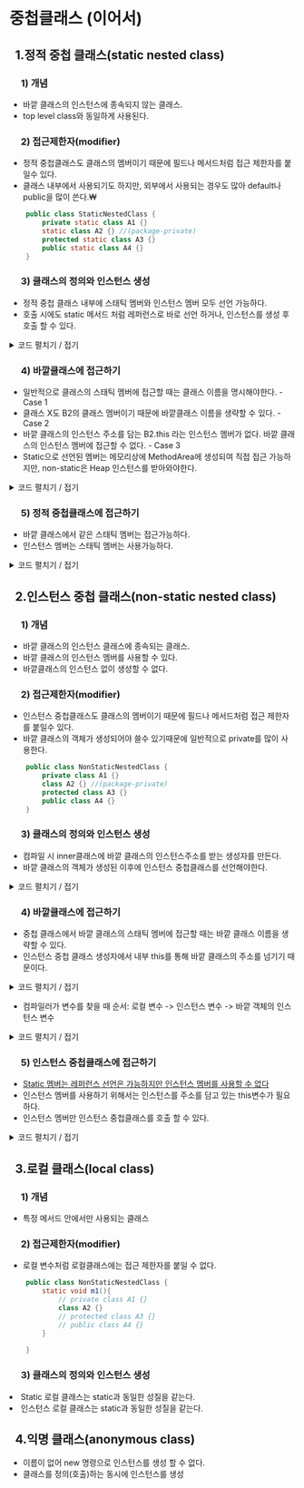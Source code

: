 <h1> 중첩클래스 (이어서) </h1>
<h2 style="margin-left: 10px;"> 1.정적 중첩 클래스(static nested class) </h2>
<h3 style="margin-left: 20px;"> 1) 개념 </h3>
<ul>
<li> 바깥 클래스의 인스턴스에 종속되지 않는 클래스.</li>
<li> top level class와 동일하게 사용된다.</li>
</ul>
<h3 style="margin-left: 20px;"> 2) 접근제한자(modifier) </h3>
<ul>
<li> 정적 중첩클래스도 클래스의 멤버이기 때문에 필드나 메서드처럼 접근 제한자를 붙일수 있다.</li>
<li> 클래스 내부에서 사용되기도 하지만, 외부에서 사용되는 경우도 많아 default나 public을 많이 쓴다.₩</li>
</ul>

```java 
    public class StaticNestedClass {
        private static class A1 {} 
        static class A2 {} //(package-private)
        protected static class A3 {}
        public static class A4 {}
    }
```
<h3 style="margin-left: 20px;"> 3) 클래스의 정의와 인스턴스 생성 </h3>
<ul>
<li> 정적 중첩 클래스 내부에 스태틱 멤버와 인스턴스 멤버 모두 선언 가능하다.</li>
<li> 호출 시에도 static 메서드 처럼 레퍼런스로 바로 선언 하거나, 인스턴스를 생성 후 호출 할 수 있다.</li>
</ul>
<details>
<summary> 코드 펼치기 / 접기 </summary>

```java
    class A2 {
        static class X {
            // top level class 처럼 스태틱 멤버 선언 가능
            static int v1;
            static void m1() {}
            static {}

            // top level class 처럼 인스턴스 멤버 선언 가능
            int v2;
            void m2() {}
            {}
        }
    }

    public class StaticNested{
        public static void main(String[] args) {
            // 레퍼런스 선언
            A2.X obj;

            // 인스턴스 생성
            obj = new A2.X();
        }
    }
```
</details>
<h3 style="margin-left: 20px;"> 4) 바깥클래스에 접근하기 </h3>
<ul>
<li> 일반적으로 클래스의 스태틱 멤버에 접근할 때는 클래스 이름을 명시해야한다. - Case 1</li>
<li> 클래스 X도 B2의 클래스 멤버이기 때문에 바깥클래스 이름을 생략할 수 있다. - Case 2</li>
<li> 바깥 클래스의 인스턴스 주소를 담는 B2.this 라는 인스턴스 멤버가 없다. 바깥 클래스의 인스턴스 멤버에 접근할 수 없다. - Case 3</li>
<li> Static으로 선언된 멤버는 메모리상에 MethodArea에 생성되여 직접 접근 가능하지만, non-static은 Heap 인스턴스를 받아와야한다.</li>
</ul>

<details>
<summary> 코드 펼치기 / 접기 </summary>

```java
    class B2 {
        // 클래스 멤버
        static int v1;
        static void m1() {}

        // 인스턴스 멤버
        int v2;
        void m2() {}

        static class X {
            void test() {
            //Case1
            B2.v1 = 100;
            B2.m1();
            //Case2
            v1 = 200;
            m1();
            //Case3
            // v2 = 100; // 컴파일 오류!
            // m2(); // 컴파일 오류!
            }
        }
    }

    public class StaticNestedAcessMember {
        public static void main(String[] args) {
            B2.X obj = new B2.X();
            obj.test();
        }
    }
```
</details>

<h3 style="margin-left: 20px;"> 5) 정적 중첩클래스에 접근하기 </h3>
<ul>
<li> 바깥 클래스에서 같은 스태틱 멤버는 접근가능하다.</li>
<li> 인스턴스 멤버는 스태틱 멤버는 사용가능하다.</li>
</ul>
<details>
<summary> 코드 펼치기 / 접기 </summary>

```java
    class C {
        static void m1() {
            // 같은 스태틱 멤버는 사용 가능!
            X obj = new X();
            obj.test();//인스턴스 메서드는 객체생성 후 호출가능
            X.test2(); //static 메서드는 바로 호출 가능 
        }

        void m2() {
            // 인스턴스 멤버는 스태틱 멤버 사용 가능!
            m1(); // OK!
            X obj = new X();
            obj.test();
        }

        static class X {
            void test() {
            System.out.println("X.test()");
            }

            static void test2() {
            System.out.println("X.test2()");
            }
        }
    }


    public class StaticNestedAcessTopClass {
        public static void main(String[] args) {
            //static 호출
            C.m1();
            //인스턴스 호출
            C outer = new C();
            outer.m2();
        }
    }

```
</details>

<h2 style="margin-left: 10px;"> 2.인스턴스 중첩 클래스(non-static nested class) </h2>
<h3 style="margin-left: 20px;"> 1) 개념 </h3>
<ul>
<li> 바깥 클래스의 인스턴스 클래스에 종속되는 클래스.</li>
<li> 바깥 클래스의 인스턴스 멤버를 사용할 수 있다.</li>
<li> 바깥클래스의 인스턴스 없이 생성할 수 없다. </li>
</ul>

<h3 style="margin-left: 20px;"> 2) 접근제한자(modifier) </h3>
<ul>
<li> 인스턴스 중첩클래스도 클래스의 멤버이기 때문에 필드나 메서드처럼 접근 제한자를 붙일수 있다.</li>
<li> 바깥 클래스의 객체가 생성되어야 쓸수 있기때문에 일반적으로 private를 많이 사용한다.</li>
</ul>

```java
    public class NonStaticNestedClass {
        private class A1 {} 
        class A2 {} //(package-private)
        protected class A3 {}
        public class A4 {}
    }
```
<h3 style="margin-left: 20px;"> 3) 클래스의 정의와 인스턴스 생성 </h3>
<ul>
<li> 컴파일 시 inner클래스에 바깥 클래스의 인스턴스주소를 받는 생성자를 만든다.</li>
<li> 바깥 클래스의 객체가 생성된 이후에 인스턴스 중첩클래스를 선언해야한다.</li>
</ul>
<details>
<summary> 코드 펼치기 / 접기 </summary>

```java
    class A {
        static void m1(int a) {
            // static 메서드는 A의 인스턴스를 저장하는 this 라는 변수가 없다.
        }
        void m2(int b) {
            // non-static 메서드는 A의 인스턴스를 저장할 this라는 변수가 있다.
        }
        class X { // inner class
            // 컴파일러는 inner 클래스를 컴파일 할 때 다음과 같이
            // - 바깥 클래스의 인스턴스 주소를 저장할 필드를 추가하고,
            // - 바깥 클래스의 인스턴스의 주소를 파라미터로 받는 생성자를 만든다.
            //
            // A outer;
            //
            // public X(A obj) {
            // this.outer = obj;
            // }
        }
        static class Y {
        }
    }

    public class NonStaticNested {
        public static void main(String[] args) {
            // 레퍼런스 선언
            A.X obj;
            A.Y obj2;

            // 인스턴스 생성
            obj2 = new A.Y(); // 스태틱 중첩 클래스는 바깥 클래스의 인스턴스가 없어도 생성할 수 있다.
            // obj = new A.X(); // 컴파일 오류! 바깥 클래스의 인스턴스 주소 없이 생성 불가!

            A.m1(0); // 스태틱 멤버를 사용할 때는 인스턴스가 없어도 된다.
            // A.m2(0); // 인스턴스 멤버를 사용하려면 반드시 해당 객체가 있어야 한다.

            // 1) 바깥 클래스의 인스턴스 준비
            A outer = new A();

            // non-static 메서드를 호출하려면 인스턴스 주소가 필요하듯이,
            outer.m2(0);

            // 2) inner class의 인스턴스를 생성할 때도 바깥 클래스의 인스턴스 주소가 필요하다.
            obj = outer.new X();
            A.X obj3 = new A().new X();

            // 컴파일러는 컴파일 할 때 다음과 같이
            // - 바깥 클래스의 객체를 생성자에 전달하는 코드로 변경한다.
            // obj = new A.X(outer);
        }
    }
```
</details>
<h3 style="margin-left: 20px;"> 4) 바깥클래스에 접근하기 </h3>
<ul>
<li> 중첩 클래스에서 바깥 클래스의 스태틱 멤버에 접근할 때는 바깥 클래스 이름을 생략할 수 있다.</li>
<li> 인스턴스 중첩 클래스 생성자에서 내부 this를 통해 바깥 클래스의 주소를 넘기기 때문이다.</li>
</ul>
<details>
<summary> 코드 펼치기 / 접기 </summary>

```java
    class B2 {
        // 인스턴스 멤버
        int v2;
        void m2() {
            System.out.println("B2.v2 = " + this.v2);
        }
        class X {
            // 바깥 객체의 주소를 저장할 빌트인 필드
            //    B2 this$0;

            // inner 객체를 생성할 때 바깥 객체의 주소를 받는 생성자
            //    public X(B2 p) {
            //      this.this$0 = p;
            //    }
            void test() {
            // 즉 inner 객체를 만들 때 사용한 바깥 객체에 접근하고 싶다면
            // =>  B2.this  문법을 사용하라!
            //
            System.out.println(B2.this.v2); // ---> this$0.v2
            B2.this.m2();
            }
        }
    }

    public class NonStaticNestedAcessMember {
        public static void main(String[] args) {
            B2 outer = new B2();
            outer.v2 = 100;
            outer.m2();

            // inner 객체 생성
            B2.X inner = outer.new X(); // --> new X(outer)
            B2.X inner2 = outer2.new X(); // --> new X(outer2)

            inner.test();
            inner2.test();
        }
    }
```
</details>
<ul>
<li> 컴파일러가 변수를 찾을 때 순서: 로컬 변수 -> 인스턴스 변수 -> 바깥 객체의 인스턴스 변수</li>
</ul>
<details>
<summary> 코드 펼치기 / 접기 </summary>

```java
    class B3 {
        // 인스턴스 멤버
        int v1 = 10;
        int v3 = 90;
        class X {
            // non-static nested class 는 바깥 클래스의 인스턴스 주소를 저장할 변수를 갖고 있다. ex) B3 this$0;
            int v1 = 20;
            int v2 = 80;

            // non-static nested class 는 바깥 클래스의 인스턴스 주소를 받는 생성자를 갖고 있다. ex)
            // X(B3 obj) {this$0 = obj;}
            void test() {
                int v1 = 1000;
                System.out.printf("v1 = %d\n", v1); // 로컬 변수
                System.out.printf("this.v1 = %d\n", this.v1); // 인스턴스 변수
                System.out.printf("B3.this.v1 = %d\n", B3.this.v1); // 바깥 객체의 인스턴스 변수
                System.out.printf("v1 = %d\n", v2); // 인스턴스 변수
                System.out.printf("v1 = %d\n", v3); // 바깥 객체의 인스턴스 변수
            }
        }
    }


    public class NonStaticNestedAcessMember2 {
        public static void main(String[] args) {
            B3 outer = new B3();
            outer.v1 = 11;
            B3.X x1 = outer.new X();
            x1.test();
        }
    }

```
</details>

<h3 style="margin-left: 20px;"> 5) 인스턴스 중첩클래스에 접근하기 </h3>
<ul>
<li><u> Static 멤버는 레퍼런스 선언은 가능하지만 인스턴스 멤버를 사용할 수 없다</u></li>
<li> 인스턴스 멤버를 사용하기 위해서는 인스턴스를 주소를 담고 있는 this변수가 필요하다.</li>
<li> 인스턴스 멤버만 인스턴스 중첩클래스를 호출 할 수 있다.</li>
</ul>
<details>
<summary> 코드 펼치기 / 접기 </summary>

```java
    class C {
        static void m1() {
            // 스태틱 멤버는 인스턴스 멤버를 사용할 수 없다.
            X obj; // 레퍼런스 선언은 가능!
            //    obj = this.new X(); // 컴파일 오류! 인스턴스 생성 불가능!
        }

        void m2() {
            // 인스턴스 메서드는 인스턴스 주소를 담고 있는 this 변수가 있다.
            X obj = this.new X(); 
            // 위 코드는 다음과 같이 변경될 수 있다.
            // 예1)
            // X obj = new X(this); 라는 코드를 변경된다.
            //
            // 예2) 
            // X obj = new X();
            // obj.this$0 = this;
            obj.test();

            X obj2 = new X(); // 인스턴스 필드나 메서드와 마찬가지로 this를 생략할 수 있다.
            obj2.test();
        }

        class X {
            void test() {
            System.out.println("X.test()");
            }
        }
    }

    public class NonStaticNestedAcessTopClass {
        public static void main(String[] args) {
            C.m1();
            C outer = new C();
            outer.m2();
        }
    }
```
</details>



<h2 style="margin-left: 10px;"> 3.로컬 클래스(local class) </h2>
<h3 style="margin-left: 20px;"> 1) 개념 </h3>
<ul>
<li> 특정 메서드 안에서만 사용되는 클래스</li>
</ul>
<h3 style="margin-left: 20px;"> 2) 접근제한자(modifier) </h3>
<ul>
<li> 로컬 변수처럼 로컬클래스에는 접근 제한자를 붙일 수 없다.</li>
</ul>

```java
    public class NonStaticNestedClass {
        static void m1(){
            // private class A1 {} 
            class A2 {}
            // protected class A3 {}
            // public class A4 {}
        }
        
    }
```
<h3 style="margin-left: 20px;"> 3) 클래스의 정의와 인스턴스 생성 </h3>
<li> Static 로컬 클래스는 static과 동일한 성질을 같는다.</li>
<li> 인스턴스 로컬 클래스는 static과 동일한 성질을 같는다.</li>
</ul>

<h2 style="margin-left: 10px;"> 4.익명 클래스(anonymous class) </h2>
<ul>
<li> 이름이 없어 new 명령으로 인스턴스를 생성 할 수 없다. </li>
<li> 클래스를 정의(호출)하는 동시에 인스턴스를 생성 </li>
</ul>
